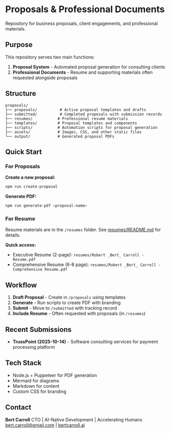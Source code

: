 # Proposals & Professional Documents

Repository for business proposals, client engagements, and professional materials.

## Purpose

This repository serves two main functions:

1. **Proposal System** - Automated proposal generation for consulting clients
2. **Professional Documents** - Resume and supporting materials often requested alongside proposals

## Structure

```
proposals/
├── proposals/          # Active proposal templates and drafts
├── submitted/          # Completed proposals with submission records
├── resumes/           # Professional resume materials
├── templates/         # Proposal templates and components
├── scripts/           # Automation scripts for proposal generation
├── assets/            # Images, CSS, and other static files
└── output/            # Generated proposal PDFs
```

## Quick Start

### For Proposals

**Create a new proposal:**
```bash
npm run create-proposal
```

**Generate PDF:**
```bash
npm run generate-pdf <proposal-name>
```

### For Resume

Resume materials are in the `/resumes` folder. See [resumes/README.md](resumes/README.md) for details.

**Quick access:**
- Executive Resume (2-page): `resumes/Robert _Bert_ Carroll - Resume.pdf`
- Comprehensive Resume (6-8 page): `resumes/Robert _Bert_ Carroll - Comprehensive Resume.pdf`

## Workflow

1. **Draft Proposal** - Create in `/proposals` using templates
2. **Generate** - Run scripts to create PDF with branding
3. **Submit** - Move to `/submitted` with tracking record
4. **Include Resume** - Often requested with proposals (in `/resumes`)

## Recent Submissions

- **TrussPoint (2025-10-14)** - Software consulting services for payment processing platform

## Tech Stack

- Node.js + Puppeteer for PDF generation
- Mermaid for diagrams
- Markdown for content
- Custom CSS for branding

## Contact

**Bert Carroll**
CTO | AI-Native Development | Accelerating Humans
bert.carroll@gmail.com | [bertcarroll.ai](https://bertcarroll.ai)
